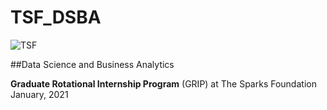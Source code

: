 # **TSF_DSBA**


![TSF](https://miro.medium.com/max/4960/1*0Cu9rK7oPO4d6xt1gtc9jw.jpeg)


##Data Science and Business Analytics

**Graduate Rotational Internship Program** (GRIP) at The Sparks Foundation January, 2021
